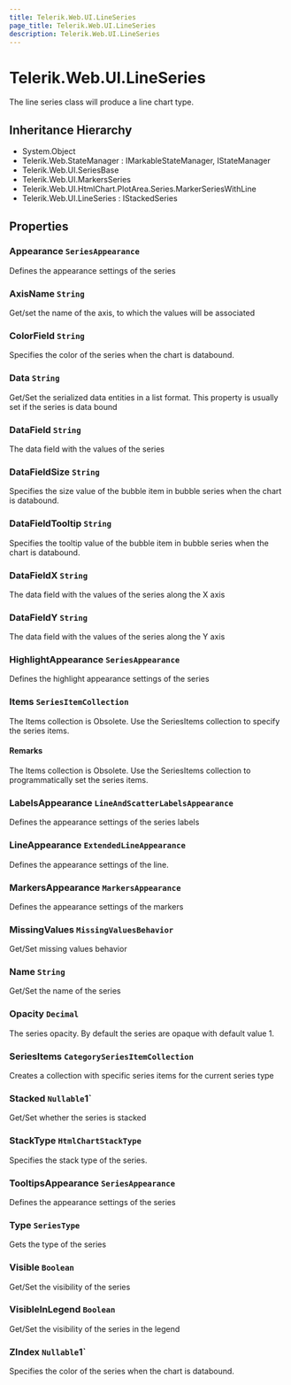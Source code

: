 ```yaml
---
title: Telerik.Web.UI.LineSeries
page_title: Telerik.Web.UI.LineSeries
description: Telerik.Web.UI.LineSeries
---
```


# Telerik.Web.UI.LineSeries

The line series class will produce a line chart type.

## Inheritance Hierarchy

* System.Object
* Telerik.Web.StateManager : IMarkableStateManager, IStateManager
* Telerik.Web.UI.SeriesBase
* Telerik.Web.UI.MarkersSeries
* Telerik.Web.UI.HtmlChart.PlotArea.Series.MarkerSeriesWithLine
* Telerik.Web.UI.LineSeries : IStackedSeries

## Properties

###  Appearance `SeriesAppearance`

Defines the appearance settings of the series

###  AxisName `String`

Get/set the name of the axis, to which the values will be associated

###  ColorField `String`

Specifies the color of the series when the chart is databound.

###  Data `String`

Get/Set the serialized data entities in a list format. This property is usually set if the series is data bound

###  DataField `String`

The data field with the values of the series

###  DataFieldSize `String`

Specifies the size value of the bubble item in bubble series when the chart is databound.

###  DataFieldTooltip `String`

Specifies the tooltip value of the bubble item in bubble series when the chart is databound.

###  DataFieldX `String`

The data field with the values of the series along the X axis

###  DataFieldY `String`

The data field with the values of the series along the Y axis

###  HighlightAppearance `SeriesAppearance`

Defines the highlight appearance settings of the series

###  Items `SeriesItemCollection`

The Items collection is Obsolete. Use the SeriesItems collection to specify the series items.

#### Remarks
The Items collection is Obsolete. Use the SeriesItems collection to programmatically set the series items.

###  LabelsAppearance `LineAndScatterLabelsAppearance`

Defines the appearance settings of the series labels

###  LineAppearance `ExtendedLineAppearance`

Defines the appearance settings of the line.

###  MarkersAppearance `MarkersAppearance`

Defines the appearance settings of the markers

###  MissingValues `MissingValuesBehavior`

Get/Set missing values behavior

###  Name `String`

Get/Set the name of the series

###  Opacity `Decimal`

The series opacity. By default the series are opaque with default value 1.

###  SeriesItems `CategorySeriesItemCollection`

Creates a collection with specific series items for the current series type

###  Stacked `Nullable`1`

Get/Set whether the series is stacked

###  StackType `HtmlChartStackType`

Specifies the stack type of the series.

###  TooltipsAppearance `SeriesAppearance`

Defines the appearance settings of the series

###  Type `SeriesType`

Gets the type of the series

###  Visible `Boolean`

Get/Set the visibility of the series

###  VisibleInLegend `Boolean`

Get/Set the visibility of the series in the legend

###  ZIndex `Nullable`1`

Specifies the color of the series when the chart is databound.

